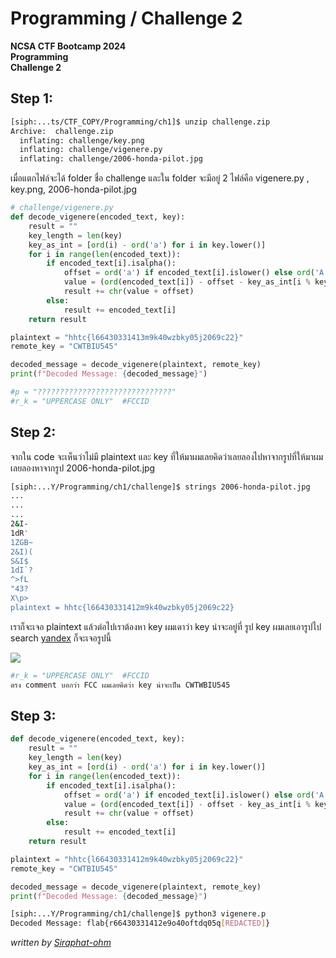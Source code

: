 # Programming / Challenge 2
**NCSA CTF Bootcamp 2024**<br/>
**Programming**<br/>
**Challenge 2**
## Step 1:
```bash
[siph:...ts/CTF_COPY/Programming/ch1]$ unzip challenge.zip
Archive:  challenge.zip
  inflating: challenge/key.png
  inflating: challenge/vigenere.py
  inflating: challenge/2006-honda-pilot.jpg
```
เมื่อแตกไฟล์จะได้ folder ชื่อ challenge และใน folder จะมีอยู่ 2 ไฟล์คือ vigenere.py , key.png, 2006-honda-pilot.jpg
```python
# challenge/vigenere.py
def decode_vigenere(encoded_text, key):
    result = ""
    key_length = len(key)
    key_as_int = [ord(i) - ord('a') for i in key.lower()]
    for i in range(len(encoded_text)):
        if encoded_text[i].isalpha():
            offset = ord('a') if encoded_text[i].islower() else ord('A')
            value = (ord(encoded_text[i]) - offset - key_as_int[i % key_length]) % 26
            result += chr(value + offset)
        else:
            result += encoded_text[i]
    return result

plaintext = "hhtc{l66430331413m9k40wzbky05j2069c22}"
remote_key = "CWTBIU545"

decoded_message = decode_vigenere(plaintext, remote_key)
print(f"Decoded Message: {decoded_message}")

#p = "??????????????????????????????"
#r_k = "UPPERCASE ONLY"  #FCCID 
```
## Step 2:
จากใน code จะเห็นว่าไม่มี plaintext และ key ที่ให้มาผมเลยคิดว่าเลยลองไปหาจากรูปที่ให้มาผมเลยลองหาจากรูป 2006-honda-pilot.jpg 
```bash
[siph:...Y/Programming/ch1/challenge]$ strings 2006-honda-pilot.jpg
...
...
...
2&I-
1dR'
1ZGB~
2&I)(
S&I$
1dI`?
^>fL
"43?
X\p>
plaintext = hhtc{l66430331412m9k40wzbky05j2069c22}
```
เราก็จะเจอ plaintext แล้วต่อไปเราต้องหา key ผมเดาว่า key น่าจะอยู่ที่ รูป key ผมเลยเอารูปไป search [<u>yandex</u>](https://yandex.com) ก็จะเจอรูปนี้

<img src="https://ae03.alicdn.com/kf/Hdc1627d2049042078846894708b50eaea.jpg"></img>

```python
#r_k = "UPPERCASE ONLY"  #FCCID 
ตรง comment บอกว่า FCC ผมเลยคิดว่า key น่าจะเป็น CWTWBIU545
```
## Step 3:
```python
def decode_vigenere(encoded_text, key):
    result = ""
    key_length = len(key)
    key_as_int = [ord(i) - ord('a') for i in key.lower()]
    for i in range(len(encoded_text)):
        if encoded_text[i].isalpha():
            offset = ord('a') if encoded_text[i].islower() else ord('A')
            value = (ord(encoded_text[i]) - offset - key_as_int[i % key_length]) % 26
            result += chr(value + offset)
        else:
            result += encoded_text[i]
    return result

plaintext = "hhtc{l66430331412m9k40wzbky05j2069c22}"
remote_key = "CWTBIU545"

decoded_message = decode_vigenere(plaintext, remote_key)
print(f"Decoded Message: {decoded_message}")
```
```bash
[siph:...Y/Programming/ch1/challenge]$ python3 vigenere.p
Decoded Message: flab{r66430331412e9o40oftdq05q[REDACTED]}
```
*written by [Siraphat-ohm](https://github.com/Siraphat-ohm)*
